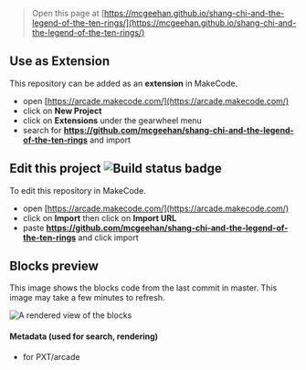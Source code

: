  


> Open this page at [https://mcgeehan.github.io/shang-chi-and-the-legend-of-the-ten-rings/](https://mcgeehan.github.io/shang-chi-and-the-legend-of-the-ten-rings/)

## Use as Extension

This repository can be added as an **extension** in MakeCode.

* open [https://arcade.makecode.com/](https://arcade.makecode.com/)
* click on **New Project**
* click on **Extensions** under the gearwheel menu
* search for **https://github.com/mcgeehan/shang-chi-and-the-legend-of-the-ten-rings** and import

## Edit this project ![Build status badge](https://github.com/mcgeehan/shang-chi-and-the-legend-of-the-ten-rings/workflows/MakeCode/badge.svg)

To edit this repository in MakeCode.

* open [https://arcade.makecode.com/](https://arcade.makecode.com/)
* click on **Import** then click on **Import URL**
* paste **https://github.com/mcgeehan/shang-chi-and-the-legend-of-the-ten-rings** and click import

## Blocks preview

This image shows the blocks code from the last commit in master.
This image may take a few minutes to refresh.

![A rendered view of the blocks](https://github.com/mcgeehan/shang-chi-and-the-legend-of-the-ten-rings/raw/master/.github/makecode/blocks.png)

#### Metadata (used for search, rendering)

* for PXT/arcade
<script src="https://makecode.com/gh-pages-embed.js"></script><script>makeCodeRender("{{ site.makecode.home_url }}", "{{ site.github.owner_name }}/{{ site.github.repository_name }}");</script>
